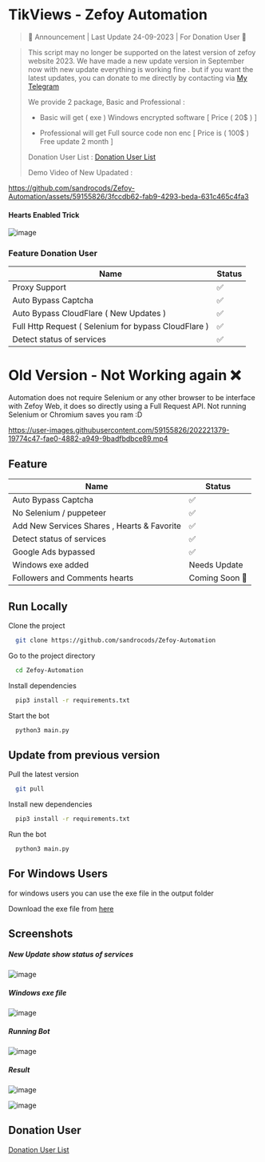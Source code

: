 # TikViews - Zefoy Automation
>  📢 Announcement  | Last Update 24-09-2023 | For Donation User 📢

> This script may no longer be supported on the latest version of zefoy website 2023. We have made a new update version in September now with new update everything is working fine . but if you want the latest updates, you can donate to me directly by contacting via  [My Telegram](https://t.me/Sandroputraaa)
>
> We provide 2 package, Basic and Professional :
> 
> - Basic will get ( exe ) Windows encrypted software [ Price ( 20$ ) ]
> 
> - Professional will get Full source code non enc [ Price is ( 100$ ) Free update 2 month ]  
>
> Donation User List : [Donation User List](https://github.com/sandrocods/Zefoy-Automation/blob/master/donation-userlist.md)
> 
> Demo Video of New Upadated : 



https://github.com/sandrocods/Zefoy-Automation/assets/59155826/3fccdb62-fab9-4293-beda-631c465c4fa3

#### Hearts Enabled Trick 
![image](https://github.com/sandrocods/Zefoy-Automation/assets/59155826/243feca8-91bd-43e0-9ced-7d14dc63022e)



### Feature Donation User

| Name                                        | Status           |
|---------------------------------------------|------------------|
| Proxy Support                               | ✅               |
| Auto Bypass Captcha                         | ✅               |
| Auto Bypass CloudFlare ( New Updates )      | ✅               |
| Full Http Request ( Selenium for bypass CloudFlare )      | ✅ |
| Detect status of services                   | ✅               |



# Old Version - Not Working again ❌


Automation does not require Selenium or any other browser to be interface with Zefoy Web, it does so directly using a Full Request API. Not running Selenium or Chromium saves you ram :D


https://user-images.githubusercontent.com/59155826/202221379-19774c47-fae0-4882-a949-9badfbdbce89.mp4



## Feature

| Name                                        | Status         |
|---------------------------------------------|-----------------|
| Auto Bypass Captcha                         | ✅              |
| No Selenium / puppeteer                     | ✅              |
| Add New Services Shares , Hearts & Favorite | ✅              |
| Detect status of services                   | ✅              |
| Google Ads bypassed                         | ✅              |
| Windows exe added                           | Needs Update     |
| Followers and Comments hearts               | Coming Soon 🚀  |


## Run Locally

Clone the project

```bash
  git clone https://github.com/sandrocods/Zefoy-Automation
```

Go to the project directory

```bash
  cd Zefoy-Automation
```

Install dependencies

```bash
  pip3 install -r requirements.txt
```

Start the bot

```bash
  python3 main.py
```

## Update from previous version

Pull the latest version

```bash
  git pull
```

Install new dependencies

``` bash
  pip3 install -r requirements.txt
```

Run the bot

```bash
  python3 main.py
```

## For Windows Users
for windows users you can use the exe file in the output folder

Download the exe file from [here](https://github.com/sandrocods/Zefoy-Automation/blob/master/output/Zefoy%20Automation%20for%20Windows.exe)


## Screenshots

##### New Update show status of services
![image](https://user-images.githubusercontent.com/59155826/198283383-f5d7e498-75e0-4022-9f50-c306effe06a5.png)

##### Windows exe file
![image](https://user-images.githubusercontent.com/59155826/198288637-2d2c4e0c-0833-44a9-92fa-21030284d669.png)

##### Running Bot
![image](https://user-images.githubusercontent.com/59155826/199298149-c7fba786-9a99-4871-91dc-73f158af3b03.png)

##### Result 
![image](https://user-images.githubusercontent.com/59155826/190060159-ac0c94de-d39a-4077-a4cf-09869d06456e.png)

![image](https://user-images.githubusercontent.com/59155826/198283698-68c04774-070e-47e8-9d58-1cf708502a07.png)

## Donation User

[Donation User List](https://raw.githubusercontent.com/sandrocods/Zefoy-Automation/master/donation-userlist.md)




